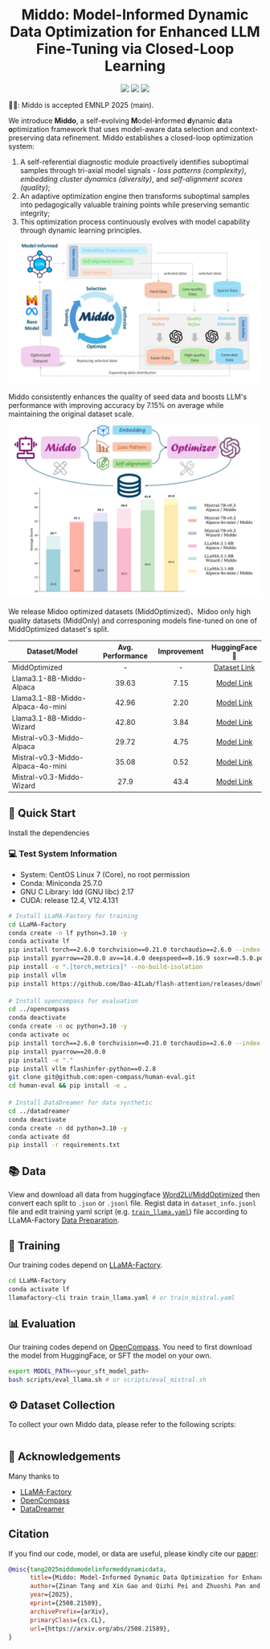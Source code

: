 <p align="center">
<h1 align="center">Middo: Model-Informed Dynamic Data Optimization for Enhanced LLM Fine-Tuning via Closed-Loop Learning</h1>

<p align="center">
    <a href="https://arxiv.org/abs/2508.21589"><img src="https://img.shields.io/badge/📄-Paper-red"></a>
    <a href="https://github.com/Word2VecT/Middo/blob/main/LICENSE"><img src="https://img.shields.io/github/license/Word2VecT/Middo"></a>
    <a href="https://huggingface.co/collections/Word2Li/middo-68c27d3b42f79febf7f6312c"><img src="https://img.shields.io/badge/🤗 HuggingFace-Data & Models-green"></a>
</p>

🎉🎉: Middo is accepted EMNLP 2025 (main).

We introduce **Middo**, a self-evolving **M**odel-**i**nformed **d**ynamic **d**ata **o**ptimization framework that uses model-aware data selection and context-preserving data refinement. Middo establishes a closed-loop optimization system:

1. A self-referential diagnostic module proactively identifies suboptimal samples through tri-axial model signals - *loss patterns (complexity)*, *embedding cluster dynamics (diversity)*, and *self-alignment scores (quality)*;
2. An adaptive optimization engine then transforms suboptimal samples into pedagogically valuable training points while preserving semantic integrity;
3. This optimization process continuously evolves with model capability through dynamic learning principles.

![Middo](imgs/Middo.png)

Middo consistently enhances the quality of seed data and boosts LLM's performance with improving accuracy by $7.15\%$ on average while maintaining the original dataset scale.

![Result](imgs/result.png)

We release Midoo optimized datasets (MiddOptimized)、Midoo only high quality datasets (MiddOnly) and corresponing models fine-tuned on one of MiddOptimized dataset's split.

| Dataset/Model | Avg. Performance | Improvement | HuggingFace🤗 |
| - | :-: | :-: | :-: |
| MiddOptimized | - | - | [Dataset Link](https://huggingface.co/datasets/Word2Li/MiddOptimized) |
| Llama3.1-8B-Middo-Alpaca | $39.63$ | $7.15$ | [Model Link](https://huggingface.co/Word2Li/Llama3.1-8B-Middo-Alpaca) |
| Llama3.1-8B-Middo-Alpaca-4o-mini | $42.96$ | $2.20$ | [Model Link](https://huggingface.co/Word2Li/Llama3.1-8B-Middo-Alpaca-4o-mini) |
| Llama3.1-8B-Middo-Wizard | $42.80$ | $3.84$ | [Model Link](https://huggingface.co/Word2Li/Llama3.1-8B-Middo-Wizard) |
| Mistral-v0.3-Middo-Alpaca | $29.72$ | $4.75$ | [Model Link](https://huggingface.co/Word2Li/Mistral-v0.3-Middo-Alpaca) |
| Mistral-v0.3-Middo-Alpaca-4o-mini | $35.08$ | $0.52$ | [Model Link](https://huggingface.co/Word2Li/Mistral-v0.3-Middo-Alpaca-4o-mini) |
| Mistral-v0.3-Middo-Wizard | 27.9 | 43.4 | [Model Link](https://huggingface.co/Word2Li/Mistral-v0.3-Middo-Wizard) |

## 🎯 Quick Start

Install the dependencies

### 💻 Test System Information

- System: CentOS Linux 7 (Core), no root permission
- Conda: Miniconda 25.7.0
- GNU C Library: ldd (GNU libc) 2.17
- CUDA: release 12.4, V12.4.131

```bash
# Install LLaMA-Factory for training
cd LLaMA-Factory
conda create -n lf python=3.10 -y
conda activate lf
pip install torch==2.6.0 torchvision==0.21.0 torchaudio==2.6.0 --index-url https://download.pytorch.org/whl/cu124
pip install pyarrow==20.0.0 av==14.4.0 deepspeed==0.16.9 soxr==0.5.0.post1 Cython scikit-build-core setuptools_scm
pip install -e ".[torch,metrics]" --no-build-isolation
pip install vllm
pip install https://github.com/Dao-AILab/flash-attention/releases/download/v2.7.4.post1/flash_attn-2.7.4.post1+cu12torch2.4cxx11abiFALSE-cp310-cp310-linux_x86_64.whl

# Install opencompass for evaluation
cd ../opencompass
conda deactivate
conda create -n oc python=3.10 -y
conda activate oc
pip install torch==2.6.0 torchvision==0.21.0 torchaudio==2.6.0 --index-url https://download.pytorch.org/whl/cu124
pip install pyarrow==20.0.0
pip install -e "."
pip install vllm flashinfer-python==0.2.8
git clone git@github.com:open-compass/human-eval.git
cd human-eval && pip install -e .

# Install DataDreamer for data synthetic
cd ../datadreamer
conda deactivate
conda create -n dd python=3.10 -y
conda activate dd
pip install -r requirements.txt
```

## 📚 Data

View and download all data from huggingface [Word2Li/MiddOptimized](https://huggingface.co/datasets/Word2Li/MiddOptimized) then convert each split to `.json` or `.jsonl` file. Regist data in `dataset_info.jsonl` file and edit training yaml script (e.g. [`train_llama.yaml`](scripts/train_llama.yaml)) file according to LLaMA-Factory [Data Preparation](https://github.com/hiyouga/LLaMA-Factory#data-preparation).

## 🤖 Training

Our training codes depend on [LLaMA-Factory](https://github.com/hiyouga/LLaMA-Factory).

```bash
cd LLaMA-Factory
conda activate lf
llamafactory-cli train train_llama.yaml # or train_mistral.yaml
```

## 📊 Evaluation

Our training codes depend on [OpenCompass](https://github.com/hiyouga/LLaMA-Factory). You need to first download the model from HuggingFace, or SFT the model on your own.

```bash
export MODEL_PATH=<your_sft_model_path>
bash scripts/eval_llama.sh # or scripts/eval_mistral.sh
```

## ⚙️ Dataset Collection

To collect your own Middo data, please refer to the following scripts:

```bash

```

## 🙏 Acknowledgements

Many thanks to

- [LLaMA-Factory](https://github.com/hiyouga/LLaMA-Factory/tree/main)
- [OpenCompass](https://github.com/open-compass/opencompass)
- [DataDreamer](https://github.com/datadreamer-dev/DataDreamer)

## Citation

If you find our code, model, or data are useful, please kindly cite our [paper](https://arxiv.org/abs/2508.21589):

```bibtex
@misc{tang2025middomodelinformeddynamicdata,
      title={Middo: Model-Informed Dynamic Data Optimization for Enhanced LLM Fine-Tuning via Closed-Loop Learning}, 
      author={Zinan Tang and Xin Gao and Qizhi Pei and Zhuoshi Pan and Mengzhang Cai and Jiang Wu and Conghui He and Lijun Wu},
      year={2025},
      eprint={2508.21589},
      archivePrefix={arXiv},
      primaryClass={cs.CL},
      url={https://arxiv.org/abs/2508.21589}, 
}
```

